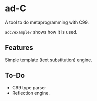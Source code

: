 ad-C
====

A tool to do metaprogramming with C99.

`adc/example/` shows how it is used.

Features
--------
Simple template (text substitution) engine.

To-Do
-----
- C99 type parser
- Reflection engine.
